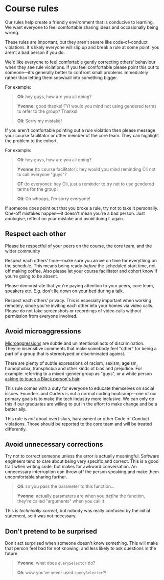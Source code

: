 # Course rules

Our rules help create a friendly environment that is conducive to learning. We want everyone to feel comfortable sharing ideas and occasionally being wrong.

These rules are important, but they aren't severe like code-of-conduct violations. It's likely everyone will slip up and break a rule at some point: you aren't a bad person if you do.

We'd like everyone to feel comfortable gently correcting others' behaviour when they see rule violations. If you feel comfortable please point this out to someone—it's generally better to confront small problems immediately rather than letting them snowball into something bigger.

For example:

> **Oli**: hey guys, how are you all doing?
>
> **Yvonne**: good thanks! FYI would you mind not using gendered terms to refer to the group? Thanks!
>
> **Oli**: Sorry my mistake!

If you aren't comfortable pointing out a rule violation then please message your course facilitator or other member of the core team. They can highlight the problem to the cohort.

For example:

> **Oli**: hey guys, how are you all doing?
>
> **Yvonne** (to course facilitator): hey would you mind reminding Oli not to call everyone "guys"?
>
> **CF** (to everyone): hey Oli, just a reminder to try not to use gendered terms for the group!
>
> **Oli**: Oh whoops, I'm sorry everyone!

If someone does point out that you broke a rule, try not to take it personally. One-off mistakes happen—it doesn't mean you're a bad person. Just apologise, reflect on your mistake and avoid doing it again.

## Respect each other

Please be respectful of your peers on the course, the core team, and the wider community

Respect each others' time—make sure you arrive on time for everything on the schedule. This means being ready _before_ the scheduled start time, not off making coffee. Also please let your course facilitator and cohort know if you're going to be absent.

Please demonstrate that you're paying attention to your peers, core team, speakers etc. E.g. don't lie down on your bed during a talk.

Respect each others' privacy. This is especially important when working remotely, since you're inviting each other into your homes via video calls. Please do not take screenshots or recordings of video calls without permission from everyone involved.

## Avoid microaggressions

[Microaggressions](https://www.vox.com/2015/2/16/8031073/what-are-microaggressions) are subtle and unintentional acts of discrimination. They're insensitive comments that make somebody feel "other" for being a part of a group that is stereotyped or discriminated against.

There are plenty of subtle expressions of racism, sexism, ageism, homophobia, transphobia and other kinds of bias and prejudice. For example: referring to a mixed-gender group as "guys", or a white person [asking to touch a Black person's hair](https://www.forbes.com/sites/janicegassam/2020/01/08/stop-asking-black-people-if-you-can-touch-their-hair/).

This rule comes with a duty for everyone to educate themselves on social issues. Founders and Coders is not a normal coding bootcamp—one of our primary goals is to make the tech industry more inclusive. We can only do this if our graduates are willing to put in the effort to make change and be a better ally.

This rule is _not_ about overt slurs, harassment or other Code of Conduct violations. Those should be reported to the core team and will be treated differently.

## Avoid unnecessary corrections

Try not to correct someone unless the error is actually meaningful. Software engineers tend to care about being very specific and correct. This is a good trait when writing code, but makes for awkward conversation. An unnecessary interruption can throw off the person speaking and make them uncomfortable sharing further.

> **Oli**: so you pass the parameter to this function...
>
> **Yvonne**: actually parameters are when you _define_ the function, they're called "arguments" when you call it

This is _technically correct_, but nobody was really confused by the initial statement, so it was not necessary.

## Don't pretend to be surprised

Don't act surprised when someone doesn't know something. This will make that person feel bad for not knowing, and less likely to ask questions in the future.

> **Yvonne**: what does `querySelector` do?
>
> **Oli**: wow you've never used `querySelector`?!
